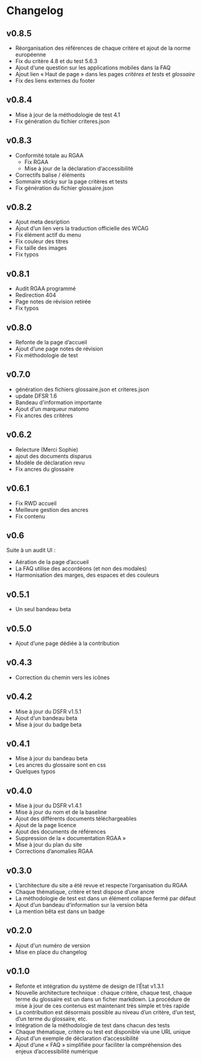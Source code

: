 Changelog
====================================================================

v0.8.5
--------------------------------------------------------------------

* Réorganisation des références de chaque critère et ajout de la norme européenne
* Fix du critère 4.8 et du test 5.6.3
* Ajout d‘une question sur les applications mobiles dans la FAQ
* Ajout lien « Haut de page » dans les pages _critères et tests_ et _glossaire_
* Fix des liens externes du footer

v0.8.4
--------------------------------------------------------------------

* Mise à jour de la méthodologie de test 4.1
* Fix génération du fichier criteres.json

v0.8.3
--------------------------------------------------------------------

* Conformité totale au RGAA
	* Fix RGAA  
	* Mise à jour de la déclaration d‘accessibilité
* Correctifs balise / éléments
* Sommaire sticky sur la page critères et tests
* Fix génération du fichier glossaire.json


v0.8.2
--------------------------------------------------------------------

* Ajout meta desription 
* Ajout d’un lien vers la traduction officielle des WCAG
* Fix élément actif du menu 
* Fix couleur des titres 
* Fix taille des images
* Fix typos

v0.8.1
--------------------------------------------------------------------

* Audit RGAA programmé 
* Redirection 404 
* Page notes de révision retirée 
* Fix typos

v0.8.0
--------------------------------------------------------------------

* Refonte de la page d’accueil 
* Ajout d’une page notes de révision 
* Fix méthodologie de test

v0.7.0
--------------------------------------------------------------------

* génération des fichiers glossaire.json et criteres.json 
* update DFSR 1.6 
* Bandeau d'information importante 
* Ajout d’un marqueur matomo 
* Fix ancres des critères

v0.6.2
--------------------------------------------------------------------

* Relecture (Merci Sophie) 
* ajout des documents disparus 
* Modèle de déclaration revu 
* Fix ancres du glossaire

v0.6.1
--------------------------------------------------------------------

* Fix RWD accueil 
* Meilleure gestion des ancres 
* Fix contenu

v0.6
--------------------------------------------------------------------

Suite à un audit UI :
* Aération de la page d’accueil 
* La FAQ utilise des accordéons (et non des modales) 
* Harmonisation des marges, des espaces et des couleurs

v0.5.1
--------------------------------------------------------------------

* Un seul bandeau beta

v0.5.0
--------------------------------------------------------------------

* Ajout d’une page dédiée à la contribution

v0.4.3
--------------------------------------------------------------------

* Correction du chemin vers les icônes

v0.4.2
--------------------------------------------------------------------

* Mise à jour du DSFR v1.5.1 
* Ajout d’un bandeau beta 
* Mise à jour du badge beta

v0.4.1
--------------------------------------------------------------------

* Mise à jour du bandeau beta 
* Les ancres du glossaire sont en css 
* Quelques typos

v0.4.0
--------------------------------------------------------------------

* Mise à jour du DSFR v1.4.1 
* Mise à jour du nom et de la baseline 
* Ajout des différents documents téléchargeables 
* Ajout de la page licence 
* Ajout des documents de références 
* Suppression de la « documentation RGAA » 
* Mise à jour du plan du site 
* Corrections d’anomalies RGAA

v0.3.0
--------------------------------------------------------------------

* L’architecture du site a été revue et respecte l’organisation du RGAA 
* Chaque thématique, critère et test dispose d’une ancre 
* La méthodologie de test est dans un élément collapse fermé par défaut 
* Ajout d’un bandeau d’information sur la version bêta 
* La mention bêta est dans un badge

v0.2.0
--------------------------------------------------------------------

* Ajout d'un numéro de version 
* Mise en place du changelog

v0.1.0
--------------------------------------------------------------------

* Refonte et intégration du système de design de l’État v1.3.1 
* Nouvelle architecture technique : chaque critère, chaque test, chaque terme du glossaire est un dans un ficher markdown. La procédure de mise à jour de ces contenus est maintenant très simple et très rapide 
* La contribution est désormais possible au niveau d’un critère, d’un test, d’un terme du glossaire, etc. 
* Intégration de la méthodologie de test dans chacun des tests 
* Chaque thématique, critère ou test est disponible via une URL unique 
* Ajout d’un exemple de déclaration d’accessibilité 
* Ajout d’une « FAQ » simplifiée pour faciliter la compréhension des enjeux d’accessibilité numérique



